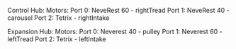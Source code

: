 Control Hub:
    Motors:
        Port 0: NeveRest 60 - rightTread
        Port 1: NeveRest 40 - carousel
        Port 2: Tetrix      - rightIntake

Expansion Hub:
    Motors:
        Port 0: Neverest 40      - pulley 
        Port 1: Neverest 60      - leftTread
        Port 2: Tetrix           - leftIntake
